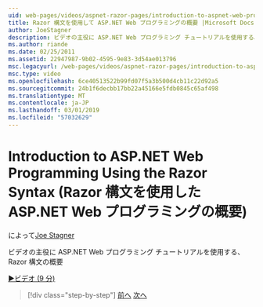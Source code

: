 ```yaml
---
uid: web-pages/videos/aspnet-razor-pages/introduction-to-aspnet-web-programming-using-the-razor-syntax
title: Razor 構文を使用して ASP.NET Web プログラミングの概要 |Microsoft Docs
author: JoeStagner
description: ビデオの主役に ASP.NET Web プログラミング チュートリアルを使用する、Razor 構文の概要
ms.author: riande
ms.date: 02/25/2011
ms.assetid: 22947987-9b02-4595-9e83-3d54ae013796
msc.legacyurl: /web-pages/videos/aspnet-razor-pages/introduction-to-aspnet-web-programming-using-the-razor-syntax
msc.type: video
ms.openlocfilehash: 6ce40513522b99fd07f5a3b500d4cb11c22d92a5
ms.sourcegitcommit: 24b1f6decbb17bb22a45166e5fdb0845c65af498
ms.translationtype: MT
ms.contentlocale: ja-JP
ms.lasthandoff: 03/01/2019
ms.locfileid: "57032629"
---
```

<a name="introduction-to-aspnet-web-programming-using-the-razor-syntax"></a>Introduction to ASP.NET Web Programming Using the Razor Syntax (Razor 構文を使用した ASP.NET Web プログラミングの概要)
====================
によって[Joe Stagner](https://github.com/JoeStagner)

ビデオの主役に ASP.NET Web プログラミング チュートリアルを使用する、Razor 構文の概要

[&#9654;ビデオ (9 分)](https://channel9.msdn.com/Blogs/ASP-NET-Site-Videos/introduction-to-aspnet-web-programming-using-the-razor-syntax)

> [!div class="step-by-step"]
> [前へ](getting-started-with-webmatrix-and-aspnet-web-pages.md)
> [次へ](creating-a-consistent-look-part-1.md)
